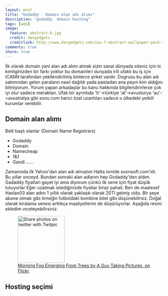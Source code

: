 ```yaml
---
layout: post
title: "Godaddy - Domain alan adı alımı"
description: "godaddy  domain hosting"
tags: [web]
image:
  feature: abstract-6.jpg
  credit: dargadgetz
  creditlink: http://www.dargadgetz.com/ios-7-abstract-wallpaper-pack-for-iphone-5-and-ipod-touch-retina/
comments: true
share: true
---
```


İlk olarak domain yani alan  adı alımı  almak  sizin  sanal dünyada  siteniz için tc kimliginizden bir  farkı yoktur
bu  domainleri dunyada  irili ufaklı  bu iş  için  ICANN  tarafından yekilendirilmiş binlerce şirket vardır. Dogrusu bu alan  adı  satımından gelen paraların nasıl dağıldı yada pastadan ana payın kim aldığını bilmiyorum. Yorum yapan arkadaşlar bu kanu hakkında bilgilendirirlerse çok iyi olur sadece meraktan.
Ufak bir ayrıntıda  'tr'->türkiye     'at'->avusturya  'au'->avustralya gibi sonu  com harici özel uzantıları sadece o ülkedeki yetkili kurumlar verebilir.    

## Domain alan alımı   

Belli başlı olanlar  (Domain Name Registrars)

* Godaddy
* Domain
* Namecheap
* 1&1
* Gandi 
......

Zamanında ilk Yahoo'dan alan adı almıştım Hatta ismide soonsoft.com'idi. Bu yıllar onceyd. Bundan  sonraki alan adlarını hep Godaddy'den aldım.  Gadaddy  fiyatlari  gayet iyi  ama diyorum çünkü ilk sene için fiyat düşük tutuyorlar Eğer uzatmak istediğinizde fiyatlar biraz pahalı. Ben   de maalesef Haslan03 alan adını 1 yıllık olarak yaklaşık olarak 20Tl gelmiş oldu. Bir şeye abone olmak gibi örneğin futboldaki kombine bilet gibi düşünebilirsiz. Doğal olarak kiralama senesi arttıkça maaliyetlerini de düşürüyorlar. Aşağıda resmi ekledim ınceleyebilirsiniz.

<figure>
	<a href="http://twitpic.com/dl4i76" title="Share photos on twitter with Twitpic"><img src="http://twitpic.com/show/thumb/dl4i76.png" width="150" height="150" alt="Share photos on twitter with Twitpic"></a>
	<figcaption><a href="http://twitpic.com/show/thumb/dl4i76.png"  title="godaddy">Morning Fog Emerging From Trees by A Guy Taking Pictures, on Flickr</a>.</figcaption>
</figure>

## Hosting  seçimi  

